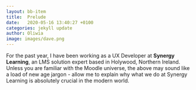 ```yaml
---
layout: bb-item
title:  Prelude
date:   2020-05-16 13:40:27 +0100
categories: jekyll update
author: Oliwia
image: images/dave.png
---
```

For the past year, I have been working as a UX Developer at <b>Synergy Learning</b>, an LMS solution expert based in Holywood, Northern Ireland. 
Unless you are familiar with the Moodle universe, the above may sound like a load of new age jargon - allow me to explain why what we do at Synergy Learning is absolutely crucial in the modern world.